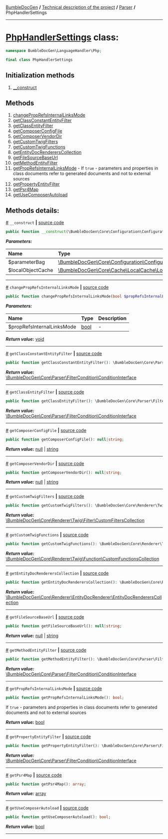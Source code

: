 [BumbleDocGen](../../../README.md) **/**
[Technical description of the project](../../readme.md) **/**
[Parser](../readme.md) **/**
PhpHandlerSettings

---


# [PhpHandlerSettings](https://github.com/bumble-tech/bumble-doc-gen/blob/master/src/LanguageHandler/Php/PhpHandlerSettings.php#L21) class:

```php
namespace BumbleDocGen\LanguageHandler\Php;

final class PhpHandlerSettings
```

## Initialization methods

1. [__construct](#m-construct) 
## Methods

1. [changePropRefsInternalLinksMode](#mchangeproprefsinternallinksmode) 
1. [getClassConstantEntityFilter](#mgetclassconstantentityfilter) 
1. [getClassEntityFilter](#mgetclassentityfilter) 
1. [getComposerConfigFile](#mgetcomposerconfigfile) 
1. [getComposerVendorDir](#mgetcomposervendordir) 
1. [getCustomTwigFilters](#mgetcustomtwigfilters) 
1. [getCustomTwigFunctions](#mgetcustomtwigfunctions) 
1. [getEntityDocRenderersCollection](#mgetentitydocrendererscollection) 
1. [getFileSourceBaseUrl](#mgetfilesourcebaseurl) 
1. [getMethodEntityFilter](#mgetmethodentityfilter) 
1. [getPropRefsInternalLinksMode](#mgetproprefsinternallinksmode) - If `true` - parameters and properties in class documents refer to generated documents and not to external sources
1. [getPropertyEntityFilter](#mgetpropertyentityfilter) 
1. [getPsr4Map](#mgetpsr4map) 
1. [getUseComposerAutoload](#mgetusecomposerautoload) 

## Methods details:

<a name="m-construct" href="#m-construct">#</a> `__construct`  **|** [source code](https://github.com/bumble-tech/bumble-doc-gen/blob/master/src/LanguageHandler/Php/PhpHandlerSettings.php#L26)
```php
public function __construct(\BumbleDocGen\Core\Configuration\ConfigurationParameterBag $parameterBag, \BumbleDocGen\Core\Cache\LocalCache\LocalObjectCache $localObjectCache);
```

***Parameters:***

| Name | Type | Description |
|:-|:-|:-|
$parameterBag | [\BumbleDocGen\Core\Configuration\ConfigurationParameterBag](https://github.com/bumble-tech/bumble-doc-gen/blob/master/src/Core/Configuration/ConfigurationParameterBag.php) | - |
$localObjectCache | [\BumbleDocGen\Core\Cache\LocalCache\LocalObjectCache](https://github.com/bumble-tech/bumble-doc-gen/blob/master/src/Core/Cache/LocalCache/LocalObjectCache.php) | - |

---

<a name="mchangeproprefsinternallinksmode" href="#mchangeproprefsinternallinksmode">#</a> `changePropRefsInternalLinksMode`  **|** [source code](https://github.com/bumble-tech/bumble-doc-gen/blob/master/src/LanguageHandler/Php/PhpHandlerSettings.php#L175)
```php
public function changePropRefsInternalLinksMode(bool $propRefsInternalLinksMode): void;
```

***Parameters:***

| Name | Type | Description |
|:-|:-|:-|
$propRefsInternalLinksMode | [bool](https://www.php.net/manual/en/language.types.boolean.php) | - |

***Return value:*** [void](https://www.php.net/manual/en/language.types.void.php)

---

<a name="mgetclassconstantentityfilter" href="#mgetclassconstantentityfilter">#</a> `getClassConstantEntityFilter`  **|** [source code](https://github.com/bumble-tech/bumble-doc-gen/blob/master/src/LanguageHandler/Php/PhpHandlerSettings.php#L63)
```php
public function getClassConstantEntityFilter(): \BumbleDocGen\Core\Parser\FilterCondition\ConditionInterface;
```

***Return value:*** [\BumbleDocGen\Core\Parser\FilterCondition\ConditionInterface](https://github.com/bumble-tech/bumble-doc-gen/blob/master/src/Core/Parser/FilterCondition/ConditionInterface.php)

---

<a name="mgetclassentityfilter" href="#mgetclassentityfilter">#</a> `getClassEntityFilter`  **|** [source code](https://github.com/bumble-tech/bumble-doc-gen/blob/master/src/LanguageHandler/Php/PhpHandlerSettings.php#L43)
```php
public function getClassEntityFilter(): \BumbleDocGen\Core\Parser\FilterCondition\ConditionInterface;
```

***Return value:*** [\BumbleDocGen\Core\Parser\FilterCondition\ConditionInterface](https://github.com/bumble-tech/bumble-doc-gen/blob/master/src/Core/Parser/FilterCondition/ConditionInterface.php)

---

<a name="mgetcomposerconfigfile" href="#mgetcomposerconfigfile">#</a> `getComposerConfigFile`  **|** [source code](https://github.com/bumble-tech/bumble-doc-gen/blob/master/src/LanguageHandler/Php/PhpHandlerSettings.php#L199)
```php
public function getComposerConfigFile(): null|string;
```

***Return value:*** [null](https://www.php.net/manual/en/language.types.null.php) | [string](https://www.php.net/manual/en/language.types.string.php)

---

<a name="mgetcomposervendordir" href="#mgetcomposervendordir">#</a> `getComposerVendorDir`  **|** [source code](https://github.com/bumble-tech/bumble-doc-gen/blob/master/src/LanguageHandler/Php/PhpHandlerSettings.php#L216)
```php
public function getComposerVendorDir(): null|string;
```

***Return value:*** [null](https://www.php.net/manual/en/language.types.null.php) | [string](https://www.php.net/manual/en/language.types.string.php)

---

<a name="mgetcustomtwigfilters" href="#mgetcustomtwigfilters">#</a> `getCustomTwigFilters`  **|** [source code](https://github.com/bumble-tech/bumble-doc-gen/blob/master/src/LanguageHandler/Php/PhpHandlerSettings.php#L273)
```php
public function getCustomTwigFilters(): \BumbleDocGen\Core\Renderer\Twig\Filter\CustomFiltersCollection;
```

***Return value:*** [\BumbleDocGen\Core\Renderer\Twig\Filter\CustomFiltersCollection](https://github.com/bumble-tech/bumble-doc-gen/blob/master/src/Core/Renderer/Twig/Filter/CustomFiltersCollection.php)

---

<a name="mgetcustomtwigfunctions" href="#mgetcustomtwigfunctions">#</a> `getCustomTwigFunctions`  **|** [source code](https://github.com/bumble-tech/bumble-doc-gen/blob/master/src/LanguageHandler/Php/PhpHandlerSettings.php#L250)
```php
public function getCustomTwigFunctions(): \BumbleDocGen\Core\Renderer\Twig\Function\CustomFunctionsCollection;
```

***Return value:*** [\BumbleDocGen\Core\Renderer\Twig\Function\CustomFunctionsCollection](https://github.com/bumble-tech/bumble-doc-gen/blob/master/src/Core/Renderer/Twig/Function/CustomFunctionsCollection.php)

---

<a name="mgetentitydocrendererscollection" href="#mgetentitydocrendererscollection">#</a> `getEntityDocRenderersCollection`  **|** [source code](https://github.com/bumble-tech/bumble-doc-gen/blob/master/src/LanguageHandler/Php/PhpHandlerSettings.php#L123)
```php
public function getEntityDocRenderersCollection(): \BumbleDocGen\Core\Renderer\EntityDocRenderer\EntityDocRenderersCollection;
```

***Return value:*** [\BumbleDocGen\Core\Renderer\EntityDocRenderer\EntityDocRenderersCollection](https://github.com/bumble-tech/bumble-doc-gen/blob/master/src/Core/Renderer/EntityDocRenderer/EntityDocRenderersCollection.php)

---

<a name="mgetfilesourcebaseurl" href="#mgetfilesourcebaseurl">#</a> `getFileSourceBaseUrl`  **|** [source code](https://github.com/bumble-tech/bumble-doc-gen/blob/master/src/LanguageHandler/Php/PhpHandlerSettings.php#L144)
```php
public function getFileSourceBaseUrl(): null|string;
```

***Return value:*** [null](https://www.php.net/manual/en/language.types.null.php) | [string](https://www.php.net/manual/en/language.types.string.php)

---

<a name="mgetmethodentityfilter" href="#mgetmethodentityfilter">#</a> `getMethodEntityFilter`  **|** [source code](https://github.com/bumble-tech/bumble-doc-gen/blob/master/src/LanguageHandler/Php/PhpHandlerSettings.php#L83)
```php
public function getMethodEntityFilter(): \BumbleDocGen\Core\Parser\FilterCondition\ConditionInterface;
```

***Return value:*** [\BumbleDocGen\Core\Parser\FilterCondition\ConditionInterface](https://github.com/bumble-tech/bumble-doc-gen/blob/master/src/Core/Parser/FilterCondition/ConditionInterface.php)

---

<a name="mgetproprefsinternallinksmode" href="#mgetproprefsinternallinksmode">#</a> `getPropRefsInternalLinksMode`  **|** [source code](https://github.com/bumble-tech/bumble-doc-gen/blob/master/src/LanguageHandler/Php/PhpHandlerSettings.php#L162)
```php
public function getPropRefsInternalLinksMode(): bool;
```
If `true` - parameters and properties in class documents refer to generated documents and not to external sources

***Return value:*** [bool](https://www.php.net/manual/en/language.types.boolean.php)

---

<a name="mgetpropertyentityfilter" href="#mgetpropertyentityfilter">#</a> `getPropertyEntityFilter`  **|** [source code](https://github.com/bumble-tech/bumble-doc-gen/blob/master/src/LanguageHandler/Php/PhpHandlerSettings.php#L103)
```php
public function getPropertyEntityFilter(): \BumbleDocGen\Core\Parser\FilterCondition\ConditionInterface;
```

***Return value:*** [\BumbleDocGen\Core\Parser\FilterCondition\ConditionInterface](https://github.com/bumble-tech/bumble-doc-gen/blob/master/src/Core/Parser/FilterCondition/ConditionInterface.php)

---

<a name="mgetpsr4map" href="#mgetpsr4map">#</a> `getPsr4Map`  **|** [source code](https://github.com/bumble-tech/bumble-doc-gen/blob/master/src/LanguageHandler/Php/PhpHandlerSettings.php#L232)
```php
public function getPsr4Map(): array;
```

***Return value:*** [array](https://www.php.net/manual/en/language.types.array.php)

---

<a name="mgetusecomposerautoload" href="#mgetusecomposerautoload">#</a> `getUseComposerAutoload`  **|** [source code](https://github.com/bumble-tech/bumble-doc-gen/blob/master/src/LanguageHandler/Php/PhpHandlerSettings.php#L183)
```php
public function getUseComposerAutoload(): bool;
```

***Return value:*** [bool](https://www.php.net/manual/en/language.types.boolean.php)

---

